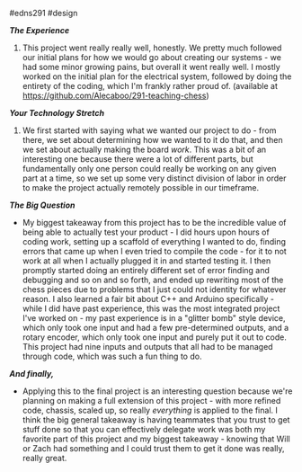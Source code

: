 #edns291  #design 




_**The Experience**_

1. This project went really really well, honestly. We pretty much followed our initial plans for how we would go about creating our systems - we had some minor growing pains, but overall it went really well. I mostly worked on the initial plan for the electrical system, followed by doing the entirety of the coding, which I'm frankly rather proud of. (available at https://github.com/Alecaboo/291-teaching-chess)


**_Your Technology Stretch_**

1. We first started with saying what we wanted our project to do - from there, we set about determining how we wanted to it do that, and then we set about actually making the board *work*. This was a bit of an interesting one because there were a lot of different parts, but fundamentally only one person could really be working on any given part at a time, so we set up some very distinct division of labor in order to make the project actually remotely possible in our timeframe.

_**The Big Question**_

- My biggest takeaway from this project has to be the incredible value of being able to actually test your product - I did hours upon hours of coding work, setting up a scaffold of everything I wanted to do, finding errors that came up when I even tried to compile the code - for it to not work at all when I actually plugged it in and started testing it. I then promptly started doing an entirely different set of error finding and debugging and so on and so forth, and ended up rewriting most of the chess pieces due to problems that I just could not identity for whatever reason. I also learned a fair bit about C++ and Arduino specifically - while I did have past experience, this was the most integrated project I've worked on - my past experience is in a "glitter bomb" style device, which only took one input and had a few pre-determined outputs, and a rotary encoder, which only took one input and purely put it out to code. This project had nine inputs and outputs that all had to be managed through code, which was such a fun thing to do. 

_**And finally,**_

- Applying this to the final project is an interesting question because we're planning on making a full extension of this project - with more refined code, chassis, scaled up, so really *everything* is applied to the final. I think the big general takeaway is having teammates that you trust to get stuff done so that you can effectively delegate work was both my favorite part of this project and my biggest takeaway - knowing that Will or Zach had something and I could trust them to get it done was really, really great. 